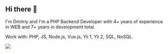 ## Hi there 👋
<p>I'm Dmitriy and I'm a PHP Backend Developer with 4+ years of experience in WEB and 7+ years in development total.</p>
<p>Work with: PHP, JS, Node.js, Vue.js, Yii 1, Yii 2, SQL, NoSQL.</p>
             
<p align="left">
  <img src="https://github-readme-stats.vercel.app/api/top-langs/?username=foulegold&layout=compact&theme=buefy" />
</p>

